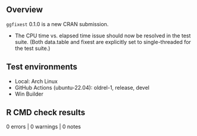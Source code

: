## Overview

`ggfixest` 0.1.0 is a new CRAN submission.

- The CPU time vs. elapsed time issue should now be resolved in the test suite.
(Both data.table and fixest are explicitly set to single-threaded for the test
suite.)

## Test environments

* Local: Arch Linux
* GitHub Actions (ubuntu-22.04): oldrel-1, release, devel
* Win Builder

## R CMD check results

0 errors | 0 warnings | 0 notes
